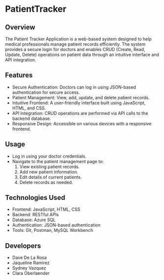 # PatientTracker

## Overview
The Patient Tracker Application is a web-based system designed to help medical professionals manage patient records efficiently. The system provides a secure login for doctors and enables CRUD (Create, Read, Update, Delete) operations on patient data through an intuitive interface and API integration.

## Features
  - Secure Authentication: Doctors can log in using JSON-based authentication for secure access.
  - Patient Management: View, add, update, and delete patient records.
  - Intuitive Frontend: A user-friendly interface built using JavaScript, HTML, and CSS.
  - API Integration: CRUD operations are performed via API calls to the backend database.
  - Responsive Design: Accessible on various devices with a responsive frontend.

## Usage
  - Log in using your doctor credentials.
  - Navigate to the patient management page to:
    1. View existing patient records.
    2. Add new patient information.
    3. Edit details of current patients.
    4. Delete records as needed.

## Technologies Used
  - Frontend: JavaScript, HTML, CSS
  - Backend: RESTful APIs
  - Database: Azure SQL
  - Authentication: JSON-based authentication
  - Tools: Git, Postman, MySQL Workbench

## Developers
  - Dave De La Rosa
  - Jaqueline Ramirez
  - Sydney Vazquez
  - Clara Oberlaender
